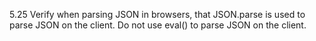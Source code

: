 5.25 Verify when parsing JSON in browsers, that JSON.parse is used to parse JSON on the client. Do not use eval() to parse JSON on the client.